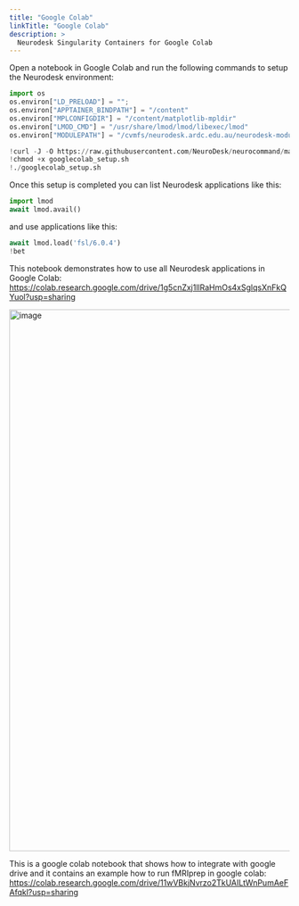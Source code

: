 ```yaml
---
title: "Google Colab"
linkTitle: "Google Colab"
description: >
  Neurodesk Singularity Containers for Google Colab
---
```


Open a notebook in Google Colab and run the following commands to setup the Neurodesk environment:

```python
import os
os.environ["LD_PRELOAD"] = "";
os.environ["APPTAINER_BINDPATH"] = "/content"
os.environ["MPLCONFIGDIR"] = "/content/matplotlib-mpldir"
os.environ["LMOD_CMD"] = "/usr/share/lmod/lmod/libexec/lmod"
os.environ["MODULEPATH"] = "/cvmfs/neurodesk.ardc.edu.au/neurodesk-modules/molecular_biology:/cvmfs/neurodesk.ardc.edu.au/neurodesk-modules/workflows:/cvmfs/neurodesk.ardc.edu.au/neurodesk-modules/visualization:/cvmfs/neurodesk.ardc.edu.au/neurodesk-modules/structural_imaging:/cvmfs/neurodesk.ardc.edu.au/neurodesk-modules/statistics:/cvmfs/neurodesk.ardc.edu.au/neurodesk-modules/spine:/cvmfs/neurodesk.ardc.edu.au/neurodesk-modules/spectroscopy:/cvmfs/neurodesk.ardc.edu.au/neurodesk-modules/shape_analysis:/cvmfs/neurodesk.ardc.edu.au/neurodesk-modules/segmentation:/cvmfs/neurodesk.ardc.edu.au/neurodesk-modules/rodent_imaging:/cvmfs/neurodesk.ardc.edu.au/neurodesk-modules/quantitative_imaging:/cvmfs/neurodesk.ardc.edu.au/neurodesk-modules/quality_control:/cvmfs/neurodesk.ardc.edu.au/neurodesk-modules/programming:/cvmfs/neurodesk.ardc.edu.au/neurodesk-modules/phase_processing:/cvmfs/neurodesk.ardc.edu.au/neurodesk-modules/machine_learning:/cvmfs/neurodesk.ardc.edu.au/neurodesk-modules/image_segmentation:/cvmfs/neurodesk.ardc.edu.au/neurodesk-modules/image_registration:/cvmfs/neurodesk.ardc.edu.au/neurodesk-modules/image_reconstruction:/cvmfs/neurodesk.ardc.edu.au/neurodesk-modules/hippocampus:/cvmfs/neurodesk.ardc.edu.au/neurodesk-modules/functional_imaging:/cvmfs/neurodesk.ardc.edu.au/neurodesk-modules/electrophysiology:/cvmfs/neurodesk.ardc.edu.au/neurodesk-modules/diffusion_imaging:/cvmfs/neurodesk.ardc.edu.au/neurodesk-modules/data_organisation:/cvmfs/neurodesk.ardc.edu.au/neurodesk-modules/body"

!curl -J -O https://raw.githubusercontent.com/NeuroDesk/neurocommand/main/googlecolab_setup.sh
!chmod +x googlecolab_setup.sh
!./googlecolab_setup.sh
```

Once this setup is completed you can list Neurodesk applications like this:
```python
import lmod
await lmod.avail()
```

and use applications like this:
```python
await lmod.load('fsl/6.0.4')
!bet
```

This notebook demonstrates how to use all Neurodesk applications in Google Colab: 
https://colab.research.google.com/drive/1g5cnZxj1llRaHmOs4xSglqsXnFkQYuol?usp=sharing

<img width="971" alt="image" src="https://user-images.githubusercontent.com/4021595/216230682-5f12f5d9-32fe-4174-9994-b257d26cfc06.png">

This is a google colab notebook that shows how to integrate with google drive and it contains an example how to run fMRIprep in google colab:
https://colab.research.google.com/drive/11wVBkjNvrzo2TkUAILtWnPumAeFAfqkl?usp=sharing